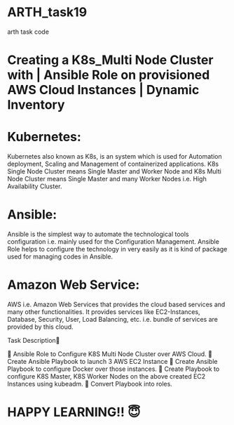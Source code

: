 # ARTH_task19
arth task code

# Creating a K8s_Multi Node Cluster with | Ansible Role on provisioned AWS Cloud Instances | Dynamic Inventory

# Kubernetes:
Kubernetes also known as K8s, is an system which is used for Automation deployment, Scaling and Management of containerized applications. K8s Single Node Cluster means Single Master and Worker Node and K8s Multi Node Cluster means Single Master and many Worker Nodes i.e. High Availability Cluster.

# Ansible:
Ansible is the simplest way to automate the technological tools configuration i.e. mainly used for the Configuration Management. Ansible Role helps to configure the technology in very easily as it is kind of package used for managing codes in Ansible.

# Amazon Web Service:
AWS i.e. Amazon Web Services that provides the cloud based services and many other functionalities. It provides services like EC2-Instances, Database, Security, User, Load Balancing, etc. i.e.  bundle of services are provided by this cloud.

Task Description📄

📌 Ansible Role to Configure K8S Multi Node Cluster over AWS Cloud.
🔅 Create Ansible Playbook to launch 3 AWS EC2 Instance
🔅 Create Ansible Playbook to configure Docker over those instances.
🔅 Create Playbook to configure K8S Master, K8S Worker Nodes on the above created EC2 Instances using kubeadm.
🔅 Convert Playbook into roles.

# HAPPY LEARNING!! 😇

